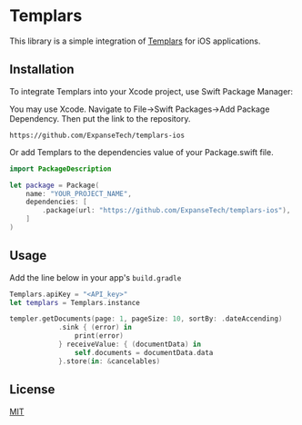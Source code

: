 # Templars

This library is a simple integration of [Templars](https://templars.netlify.app/) for iOS applications.

## Installation

To integrate Templars into your Xcode project, use Swift Package Manager:

You may use Xcode. Navigate to File->Swift Packages->Add Package Dependency. Then put the link to the repository.

```text
https://github.com/ExpanseTech/templars-ios
```

Or add Templars to the dependencies value of your Package.swift file.
```swift
import PackageDescription

let package = Package(
    name: "YOUR_PROJECT_NAME",
    dependencies: [
        .package(url: "https://github.com/ExpanseTech/templars-ios"),
    ]
)
```

## Usage
Add the line below in your app's ```build.gradle```
```swift
Templars.apiKey = "<API_key>"
let templars = Templars.instance

templer.getDocuments(page: 1, pageSize: 10, sortBy: .dateAccending)
            .sink { (error) in
                print(error)
            } receiveValue: { (documentData) in
                self.documents = documentData.data
            }.store(in: &cancelables)
```


## License
[MIT](https://choosealicense.com/licenses/mit/)

